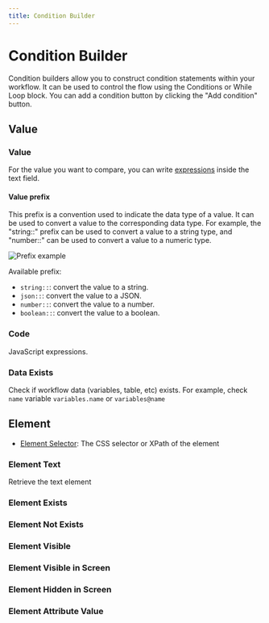 ```yaml
---
title: Condition Builder
---
```


# Condition Builder
Condition builders allow you to construct condition statements within your workflow. It can be used to control the flow using the Conditions or While Loop block.
You can add a condition button by clicking the "Add condition" button.

## Value

### Value
For the value you want to compare, you can write [expressions](../workflow/expressions.md) inside the text field.

#### Value prefix
This prefix is a convention used to indicate the data type of a value. It can be used to convert a value to the corresponding data type. For example, the "string::" prefix can be used to convert a value to a string type, and "number::" can be used to convert a value to a numeric type.

![Prefix example](https://s3.ap-southeast-1.amazonaws.com/automa-pub/i/2024/12/02/17dnu8-jb.png)

Available prefix:
- `string::`: convert the value to a string.
- `json::`: convert the value to a JSON.
- `number::`: convert the value to a number.
- `boolean::`: convert the value to a boolean.

### Code
JavaScript expressions.

### Data Exists
Check if workflow data (variables, table, etc) exists. For example, check `name` variable `variables.name` or `variables@name`

## Element
- [Element Selector](../workflow/element-selector.md): The CSS selector or XPath of the element

### Element Text
Retrieve the text element

### Element Exists
### Element Not Exists
### Element Visible
### Element Visible in Screen
### Element Hidden in Screen
### Element Attribute Value